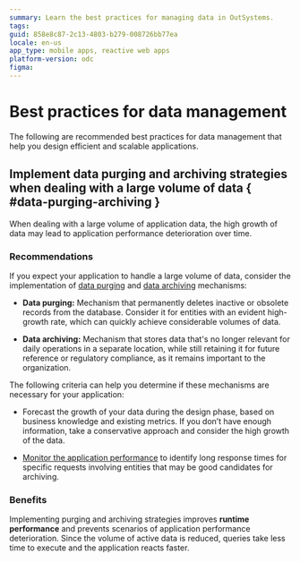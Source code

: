 ```yaml
---
summary: Learn the best practices for managing data in OutSystems.
tags: 
guid: 858e8c87-2c13-4803-b279-008726bb77ea
locale: en-us
app_type: mobile apps, reactive web apps
platform-version: odc
figma: 
---
```


# Best practices for data management

The following are recommended best practices for data management that help you design efficient and scalable applications.

## Implement data purging and archiving strategies when dealing with a large volume of data { #data-purging-archiving }

When dealing with a large volume of application data, the high growth of data may lead to application performance deterioration over time.

### Recommendations

If you expect your application to handle a large volume of data, consider the implementation of [data purging](./data-purging.md) and [data archiving](./data-archiving.md) mechanisms:

* **Data purging:** Mechanism that permanently deletes inactive or obsolete records from the database. Consider it for entities with an evident high-growth rate, which can quickly achieve considerable volumes of data.

* **Data archiving:** Mechanism that stores data that's no longer relevant for daily operations in a separate location, while still retaining it for future reference or regulatory compliance, as it remains important to the organization.

The following criteria can help you determine if these mechanisms are necessary for your application:

* Forecast the growth of your data during the design phase, based on business knowledge and existing metrics. If you don’t have enough information, take a conservative approach and consider the high growth of the data.

* [Monitor the application performance](../../../monitor-and-troubleshoot/app-health.md) to identify long response times for specific requests involving entities that may be good candidates for archiving.

### Benefits

Implementing purging and archiving strategies improves **runtime performance** and prevents scenarios of application performance deterioration. Since the volume of active data is reduced, queries take less time to execute and the application reacts faster.

